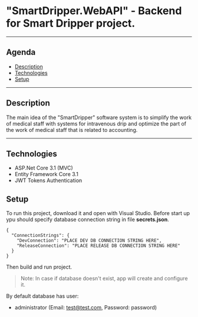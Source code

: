 # **"SmartDripper.WebAPI" - Backend for Smart Dripper project.**
---
## Agenda
- [Description](#Description)
- [Technologies](#Technologies)
- [Setup](#Setup)
---

## **Description**
The main idea of the "SmartDripper" software system is to simplify the work of medical staff with systems for intravenous drip and optimize the part of the work of medical staff that is related to accounting.

---

## **Technologies**
- ASP.Net Core 3.1 (MVC)
- Entity Framework Core 3.1
- JWT Tokens Authentication

## **Setup**
To run this project, download it and open with Visual Studio. Before start up ypu should specify database connection string in file **secrets.json**.
```
{
  "ConnectionStrings": {
    "DevConnection": "PLACE DEV DB CONNECTION STRING HERE",
    "ReleaseConnection": "PLACE RELEASE DB CONNECTION STRING HERE"
  }
}
```
Then build and run project.
>Note: In case if database doesn't exist, app will create and configure it.

By default database has user:
- administrator (Email: test@test.com, Password: password)

